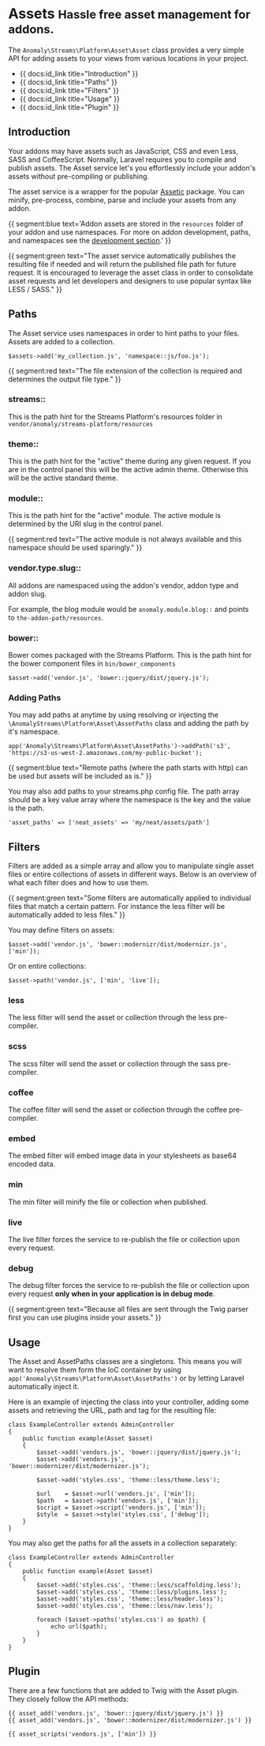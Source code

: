 # Assets <small>Hassle free asset management for addons.</small>

The `Anomaly\Streams\Platform\Asset\Asset` class provides a very simple API for adding assets to your views from various locations in your project.

* {{ docs:id_link title="Introduction" }}
* {{ docs:id_link title="Paths" }}
* {{ docs:id_link title="Filters" }}
* {{ docs:id_link title="Usage" }}
* {{ docs:id_link title="Plugin" }}


## Introduction

Your addons may have assets such as JavaScript, CSS and even Less, SASS and CoffeeScript. Normally, Laravel requires you to compile and publish assets. The Asset service let's you effortlessly include your addon's assets without pre-compiling or publishing.

The asset service is a wrapper for the popular [Assetic](https://github.com/kriswallsmith/assetic) package. You can minify, pre-process, combine, parse and include your assets from any addon.

{{ segment:blue text='Addon assets are stored in the `resources` folder of your addon and use namespaces. For more on addon development, paths, and namespaces see the [development section](http://docs.local:8888/development/introduction).' }}

{{ segment:green text="The asset service automatically publishes the resulting file if needed and will return the published file path for future request. It is encouraged to leverage the asset class in order to consolidate asset requests and let developers and designers to use popular syntax like LESS / SASS." }}

## Paths

The Asset service uses namespaces in order to hint paths to your files. Assets are added to a collection.

	$assets->add('my_collection.js', 'namespace::js/foo.js');

{{ segment:red text="The file extension of the collection is required and determines the output file type." }}

### streams::

This is the path hint for the Streams Platform's resources folder in `vendor/anomaly/streams-platform/resources`

### theme::

This is the path hint for the "active" theme during any given request. If you are in the control panel this will be the active admin theme. Otherwise this will be the active standard theme.

### module::

This is the path hint for the "active" module. The active module is determined by the URI slug in the control panel.

{{ segment:red text="The active module is not always available and this namespace should be used sparingly." }}

### vendor.type.slug::

All addons are namespaced using the addon's vendor, addon type and addon slug.

For example, the blog module would be `anomaly.module.blog::` and points to `the-addon-path/resources`.

### bower::

Bower comes packaged with the Streams Platform. This is the path hint for the bower component files in `bin/bower_components`

	$asset->add('vendor.js', 'bower::jquery/dist/jquery.js');

### Adding Paths

You may add paths at anytime by using resolving or injecting the `\AnomalyStreams\Platform\Asset\AssetPaths` class and adding the path by it's namespace.

	app('Anomaly\Streams\Platform\Asset\AssetPaths')->addPath('s3', 'https://s3-us-west-2.amazonaws.com/my-public-bucket');

{{ segment:blue text="Remote paths (where the path starts with http) can be used but assets will be included as is." }}

You may also add paths to your streams.php config file. The path array should be a key value array where the namespace is the key and the value is the path.

	'asset_paths' => ['neat_assets' => 'my/neat/assets/path']


## Filters

Filters are added as a simple array and allow you to manipulate single asset files or entire collections of assets in different ways. Below is an overview of what each filter does and how to use them.

{{ segment:green text="Some filters are automatically applied to individual files that match a certain pattern. For instance the less filter will be automatically added to less files." }}

You may define filters on assets:

	$asset->add('vendor.js', 'bower::modernizr/dist/modernizr.js', ['min']);
	
Or on entire collections:

	$asset->path('vendor.js', ['min', 'live']);

### less

The less filter will send the asset or collection through the less pre-compiler.

### scss

The scss filter will send the asset or collection through the sass pre-compiler.

### coffee

The coffee filter will send the asset or collection through the coffee pre-compiler.

### embed

The embed filter will embed image data in your stylesheets as base64 encoded data.

### min

The min filter will minify the file or collection when published.

### live

The live filter forces the service to re-publish the file or collection upon every request.

### debug

The debug filter forces the service to re-publish the file or collection upon every request **only when in your application is in debug mode**.

{{ segment:green text="Because all files are sent through the Twig parser first you can use plugins inside your assets." }}


## Usage

The Asset and AssetPaths classes are a singletons. This means you will want to resolve them form the IoC container by using `app('Anomaly\Streams\Platform\Asset\AssetPaths')` or by letting Laravel automatically inject it.

Here is an example of injecting the class into your controller, adding some assets and retrieving the URL, path and tag for the resulting file:

	class ExampleController extends AdminController
	{
	    public function example(Asset $asset)
	    {
	        $asset->add('vendors.js', 'bower::jquery/dist/jquery.js');
   	        $asset->add('vendors.js', 'bower::modernizer/dist/modernizer.js');
   	        
   	        $asset->add('styles.css', 'theme::less/theme.less');
   	        
   	        $url    = $asset->url('vendors.js', ['min']);
   	        $path   = $asset->path('vendors.js', ['min']);
   	        $script = $asset->script('vendors.js', ['min']);
   	        $style  = $asset->style('styles.css', ['debug']);
	    }
	}

You may also get the paths for all the assets in a collection separately:

	class ExampleController extends AdminController
	{
	    public function example(Asset $asset)
	    {  	        
   	        $asset->add('styles.css', 'theme::less/scaffolding.less');
   	        $asset->add('styles.css', 'theme::less/plugins.less');
   	        $asset->add('styles.css', 'theme::less/header.less');
   	        $asset->add('styles.css', 'theme::less/nav.less');
   	        
   	        foreach ($asset->paths('styles.css') as $path) {
   	        	echo url($path);
   	        }
	    }
	}

## Plugin

There are a few functions that are added to Twig with the Asset plugin. They closely follow the API methods:

	{{ asset_add('vendors.js', 'bower::jquery/dist/jquery.js') }}
	{{ asset_add('vendors.js', 'bower::modernizer/dist/modernizer.js') }}
   	        
   	{{ asset_scripts('vendors.js', ['min']) }}

